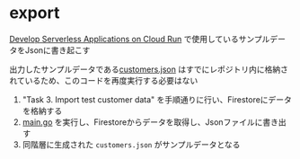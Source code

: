 # export

[Develop Serverless Applications on Cloud Run](https://www.cloudskillsboost.google/course_templates/741/labs/464421) で使用しているサンプルデータをJsonに書き起こす

出力したサンプルデータである[customers.json](../customers.json) はすでにレポジトリ内に格納されているため、このコードを再度実行する必要はない

1. "Task 3. Import test customer data" を手順通りに行い、Firestoreにデータを格納する
2. [main.go](./main.go) を実行し、Firestoreからデータを取得し、Jsonファイルに書き出す
3. 同階層に生成された `customers.json` がサンプルデータとなる

